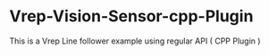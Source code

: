 # Vrep-Vision-Sensor-cpp-Plugin
This is a Vrep Line follower example using regular API  ( CPP Plugin ) 
